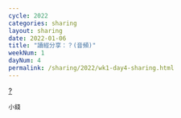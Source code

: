 ```yaml
---
cycle: 2022
categories: sharing
layout: sharing
date: 2022-01-06
title: "讀經分享：？(音頻)"
weekNum: 1
dayNum: 4
permalink: /sharing/2022/wk1-day4-sharing.html
---
```


[?](https://eccseattle.github.io/media/sharing/2022/wk001/2022-01-06-bin.m4a)

`小錢`
